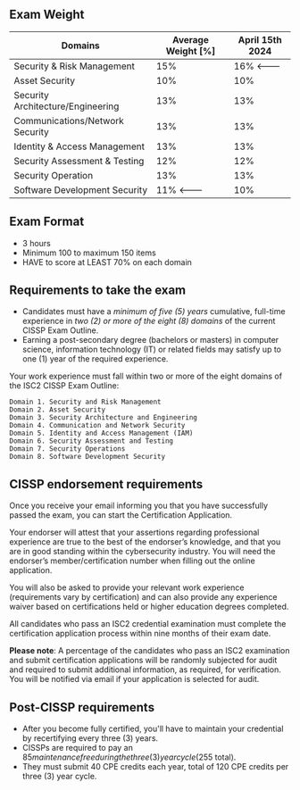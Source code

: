 ## Exam Weight
| Domains | Average Weight [%] | April 15th 2024 |
| --- | --- | --- |
| Security & Risk Management | 15% | 16% <--- |
| Asset Security | 10% | 10% |
| Security Architecture/Engineering | 13% | 13% |
| Communications/Network Security | 13% | 13% |
| Identity & Access Management | 13% | 13% |
| Security Assessment & Testing | 12% | 12% |
| Security Operation | 13% | 13% |
| Software Development Security | 11% <---| 10% |

## Exam Format
- 3 hours
- Minimum 100 to maximum 150 items
- HAVE to score at LEAST 70% on each domain

## Requirements to take the exam
- Candidates must have a _minimum of five (5) years_ cumulative, full-time experience in _two (2) or more of the eight (8) domains_ of the current CISSP Exam Outline.
- Earning a post-secondary degree (bachelors or masters) in computer science, information technology (IT) or related fields may satisfy up to one (1) year of the required experience.

Your work experience must fall within two or more of the eight domains of the ISC2 CISSP Exam Outline:

    Domain 1. Security and Risk Management
    Domain 2. Asset Security
    Domain 3. Security Architecture and Engineering
    Domain 4. Communication and Network Security
    Domain 5. Identity and Access Management (IAM)
    Domain 6. Security Assessment and Testing
    Domain 7. Security Operations
    Domain 8. Software Development Security

## CISSP endorsement requirements
Once you receive your email informing you that you have successfully passed the exam, you can start the Certification Application. 

Your endorser will attest that your assertions regarding professional experience are true to the best of the endorser’s knowledge, and that you are in good standing within the cybersecurity industry. You will need the endorser’s member/certification number when filling out the online application. 

You will also be asked to provide your relevant work experience (requirements vary by certification) and can also provide any experience waiver based on certifications held or higher education degrees completed.

All candidates who pass an ISC2 credential examination must complete the certification application process within nine months of their exam date.

__Please note__: A percentage of the candidates who pass an ISC2 examination and submit certification applications will be randomly subjected for audit and required to submit additional information, as required, for verification. You will be notified via email if your application is selected for audit. 

## Post-CISSP requirements
- After you become fully certified, you'll have to maintain your credential by recertifying every three (3) years.
- CISSPs are required to pay an $85 maintenance free during the three (3) year cycle ($255 total).
- They must submit 40 CPE credits each year, total of 120 CPE credits per three (3) year cycle.

